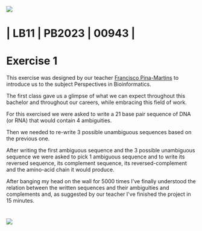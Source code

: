 ![](https://stuntspt.gitlab.io/pab_22-23/classes/presentation_assets/logo-ESTB.png)

# | LB11 | PB2023 | 00943 |
# Exercise 1


This exercise was designed by our teacher [Francisco Pina-Martins](https://github.com/StuntsPT) to introduce us 
to the subject Perspectives in Bioinformatics.

The first class gave us a glimpse of what we can expect throughout this bachelor and throughout our careers,
while embracing this field of work.

For this exercised we were asked to write a 21 base pair sequence of DNA (or RNA) that would contain 
4 ambiguities.

Then we needed to re-write 3 possible unambiguous sequences based on the previous one.

After writing the first ambiguous sequence and the 3 possible unambiguous sequence we were asked to pick 1 ambiguous
sequence and to write its reversed sequence, its complement sequence, its reversed-complement and the amino-acid chain
it would produce.

After banging my head on the wall for 5000 times I've finally understood the relation between the written sequences
and their ambiguities and complements and, as suggested by our teacher I've finished the project in 15 minutes.

#

![](https://images.newscientist.com/wp-content/uploads/2012/11/dn22545-1_300.jpg?width=778)